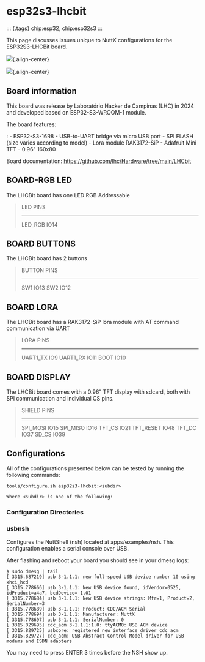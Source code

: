 esp32s3-lhcbit
==============

::: {.tags}
chip:esp32, chip:esp32s3
:::

This page discusses issues unique to NuttX configurations for the
ESP32S3-LHCBit board.

![](lcb-bit-top.jpeg){.align-center}

![](lcb-bit-botton.jpeg){.align-center}

Board information
-----------------

This board was release by Laboratório Hacker de Campinas (LHC) in 2024
and developed based on ESP32-S3-WROOM-1 module.

The board features:

:   -   ESP32-S3-16R8
    -   USB-to-UART bridge via micro USB port
    -   SPI FLASH (size varies according to model)
    -   Lora module RAK3172-SiP
    -   Adafruit Mini TFT - 0.96\" 160x80

Board documentation: <https://github.com/lhc/Hardware/tree/main/LHCbit>

BOARD-RGB LED
-------------

The LHCBit board has one LED RGB Addressable

>   LED        PINS
>   ---------- ------
>   LED\_RGB   IO14

BOARD BUTTONS
-------------

The LHCBit board has 2 buttons

>   BUTTON   PINS
>   -------- ------
>   SW1      IO13
>   SW2      IO12

BOARD LORA
----------

The LHCBit board has a RAK3172-SiP lora module with AT command
communication via UART

>   LORA        PINS
>   ----------- ------
>   UART1\_TX   IO9
>   UART1\_RX   IO11
>   BOOT        IO10

BOARD DISPLAY
-------------

The LHCBit board comes with a 0.96\" TFT display with sdcard, both with
SPI communication and individual CS pins.

>   SHIELD       PINS
>   ------------ ------
>   SPI\_MOSI    IO15
>   SPI\_MISO    IO16
>   TFT\_CS      IO21
>   TFT\_RESET   IO48
>   TFT\_DC      IO37
>   SD\_CS       IO39

Configurations
--------------

All of the configurations presented below can be tested by running the
following commands:

    tools/configure.sh esp32s3-lhcbit:<subdir>

    Where <subdir> is one of the following:

### Configuration Directories

### usbnsh

Configures the NuttShell (nsh) located at apps/examples/nsh. This
configuration enables a serial console over USB.

After flashing and reboot your board you should see in your dmesg logs:

    $ sudo dmesg | tail
    [ 3315.687219] usb 3-1.1.1: new full-speed USB device number 10 using xhci_hcd
    [ 3315.778666] usb 3-1.1.1: New USB device found, idVendor=0525, idProduct=a4a7, bcdDevice= 1.01
    [ 3315.778684] usb 3-1.1.1: New USB device strings: Mfr=1, Product=2, SerialNumber=3
    [ 3315.778689] usb 3-1.1.1: Product: CDC/ACM Serial
    [ 3315.778694] usb 3-1.1.1: Manufacturer: NuttX
    [ 3315.778697] usb 3-1.1.1: SerialNumber: 0
    [ 3315.829695] cdc_acm 3-1.1.1:1.0: ttyACM0: USB ACM device
    [ 3315.829725] usbcore: registered new interface driver cdc_acm
    [ 3315.829727] cdc_acm: USB Abstract Control Model driver for USB modems and ISDN adapters

You may need to press ENTER 3 times before the NSH show up.
